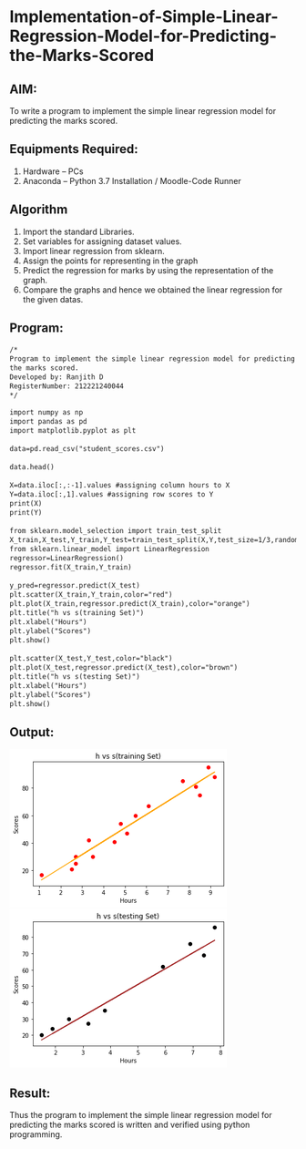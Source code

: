 # Implementation-of-Simple-Linear-Regression-Model-for-Predicting-the-Marks-Scored

## AIM:
To write a program to implement the simple linear regression model for predicting the marks scored.

## Equipments Required:
1. Hardware – PCs
2. Anaconda – Python 3.7 Installation / Moodle-Code Runner

## Algorithm
1. Import the standard Libraries.
2. Set variables for assigning dataset values.
3. Import linear regression from sklearn.
4. Assign the points for representing in the graph
5. Predict the regression for marks by using the representation of the graph.
6. Compare the graphs and hence we obtained the linear regression for the given datas.


## Program:
```
/*
Program to implement the simple linear regression model for predicting the marks scored.
Developed by: Ranjith D
RegisterNumber: 212221240044 
*/
```
~~~
import numpy as np
import pandas as pd
import matplotlib.pyplot as plt

data=pd.read_csv("student_scores.csv")

data.head()

X=data.iloc[:,:-1].values #assigning column hours to X
Y=data.iloc[:,1].values #assigning row scores to Y
print(X)
print(Y)

from sklearn.model_selection import train_test_split
X_train,X_test,Y_train,Y_test=train_test_split(X,Y,test_size=1/3,random_state=0)
from sklearn.linear_model import LinearRegression
regressor=LinearRegression()
regressor.fit(X_train,Y_train)

y_pred=regressor.predict(X_test)
plt.scatter(X_train,Y_train,color="red")
plt.plot(X_train,regressor.predict(X_train),color="orange")
plt.title("h vs s(training Set)")
plt.xlabel("Hours")
plt.ylabel("Scores")
plt.show()

plt.scatter(X_test,Y_test,color="black")
plt.plot(X_test,regressor.predict(X_test),color="brown")
plt.title("h vs s(testing Set)")
plt.xlabel("Hours")
plt.ylabel("Scores")
plt.show()
~~~
## Output:
![simple linear regression model for predicting the marks scored](https://github.com/RanjithD18/Implementation-of-Simple-Linear-Regression-Model-for-Predicting-the-Marks-Scored/blob/main/1.png)
![simple linear regression model for predicting the marks scored](https://github.com/RanjithD18/Implementation-of-Simple-Linear-Regression-Model-for-Predicting-the-Marks-Scored/blob/main/2.png)

## Result:
Thus the program to implement the simple linear regression model for predicting the marks scored is written and verified using python programming.
